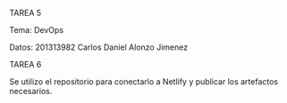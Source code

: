 TAREA 5

Tema: DevOps

Datos: 
201313982
Carlos Daniel Alonzo Jimenez


TAREA 6

Se utilizo el repositorio para conectarlo a Netlify y publicar los artefactos necesarios.